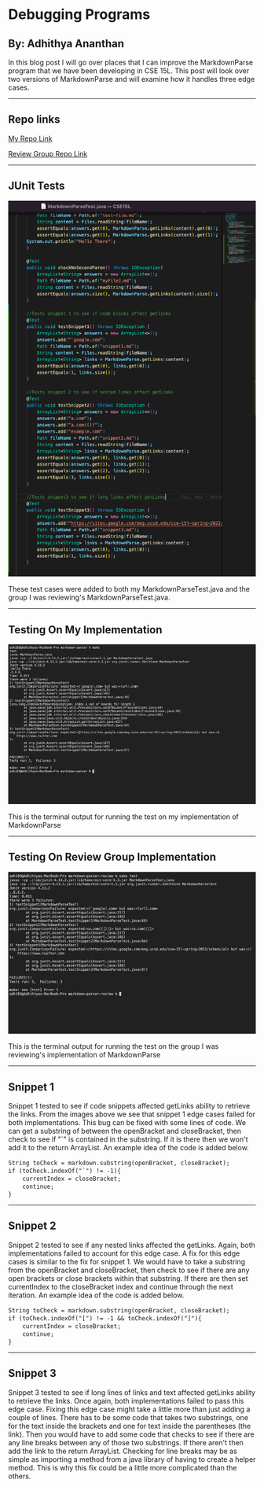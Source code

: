 # Debugging Programs

## By: Adhithya Ananthan
In this blog post I will go over places that I can improve the MarkdownParse program that we have been developing in CSE 15L. This post will look over two versions of MarkdownParse and will examine how it handles three edge cases. 


---
## Repo links

[My Repo Link](https://github.com/adhi0331/markdown-parser)

[Review Group Repo Link](https://github.com/ehsly/markdown-parser)

---

## JUnit Tests
![](/labreport4-screenshots/JunitTests.png)

These test cases were added to both my MarkdownParseTest.java and the group I was reviewing's MarkdownParseTest.java.

---
## Testing On My Implementation
![](/labreport4-screenshots/MyTestResults.png)

This is the terminal output for running the test on my implementation of MarkdownParse

---
## Testing On Review Group Implementation
![](/labreport4-screenshots/ReviewTestResults.png)

This is the terminal output for running the test on the group I was reviewing's implementation of MarkdownParse

---
## Snippet 1
Snippet 1 tested to see if code snippets affected getLinks ability to retrieve the links. From the images above we see that snippet 1 edge cases failed for both implementations. This bug can be fixed with some lines of code. We can get a substring of between the openBracket and closeBracket, then check to see if "`" is contained in the substring. If it is there then we won't add it to the return ArrayList. An example idea of the code is added below.

```
String toCheck = markdown.substring(openBracket, closeBracket);
if (toCheck.indexOf("`") != -1){
    currentIndex = closeBracket;
    continue;
}
```

---
## Snippet 2
Snippet 2 tested to see if any nested links affected the getLinks. Again, both implementations failed to account for this edge case. A fix for this edge cases is similar to the fix for snippet 1. We would have to take a substring from the openBracket and closeBracket, then check to see if there are any open brackets or close brackets within that substring. If there are then set currentIndex to the closeBracket index and continue through the next iteration. An example idea of the code is added below. 

```
String toCheck = markdown.substring(openBracket, closeBracket);
if (toCheck.indexOf("[") != -1 && toCheck.indexOf("]"){
    currentIndex = closeBracket;
    continue;
}
```

---
## Snippet 3
Snippet 3 tested to see if long lines of links and text affected getLinks ability to retrieve the links. Once again, both implementations failed to pass this edge case. Fixing this edge case might take a little more than just adding a couple of lines. There has to be some code that takes two substrings, one for the text inside the brackets and one for text inside the parentheses (the link). Then you would have to add some code that checks to see if there are any line breaks between any of those two substrings. If there aren't then add the link to the return ArrayList. Checking for line breaks may be as simple as importing a method from a java library of having to create a helper method. This is why this fix could be a little more complicated than the others. 